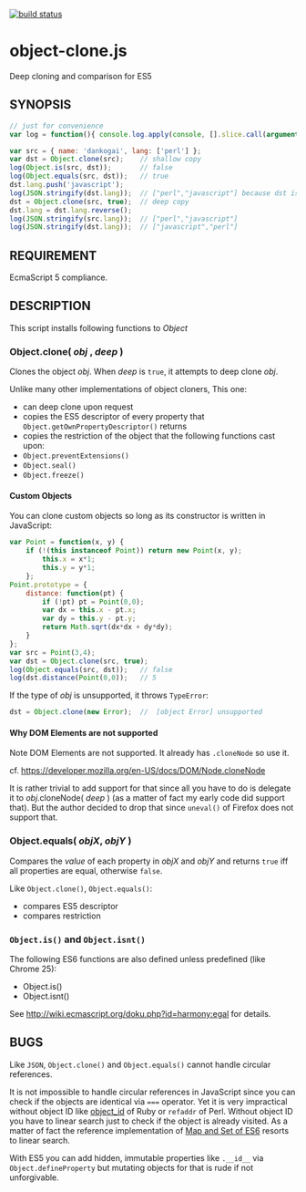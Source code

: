 [![build status](https://secure.travis-ci.org/dankogai/js-object-clone.png)](http://travis-ci.org/dankogai/js-object-clone)

object-clone.js
===============

Deep cloning and comparison for ES5

SYNOPSIS
--------
````javascript
// just for convenience
var log = function(){ console.log.apply(console, [].slice.call(arguments)) };
````
````javascript
var src = { name: 'dankogai', lang: ['perl'] };
var dst = Object.clone(src);    // shallow copy
log(Object.is(src, dst));       // false
log(Object.equals(src, dst));   // true
dst.lang.push('javascript');
log(JSON.stringify(dst.lang));  // ["perl","javascript"] because dst is shallow-copied
dst = Object.clone(src, true);  // deep copy
dst.lang = dst.lang.reverse();
log(JSON.stringify(src.lang));  // ["perl","javascript"]
log(JSON.stringify(dst.lang));  // ["javascript","perl"]
````

REQUIREMENT
-----------

EcmaScript 5 compliance.

DESCRIPTION
-----------

This script installs following functions to *Object*

### Object.clone( _obj_ , _deep_ )

Clones the object _obj_.  When _deep_ is `true`, it attempts to deep clone _obj_.

Unlike many other implementations of object cloners,  This one:

+ can deep clone upon request
+ copies the ES5 descriptor of every property that `Object.getOwnPropertyDescriptor()` returns
+ copies the restriction of the object that the following functions cast upon:
 + `Object.preventExtensions()`
 + `Object.seal()`
 + `Object.freeze()`

#### Custom Objects

You can clone custom objects so long as its constructor is written in JavaScript:

````javascript
var Point = function(x, y) {
    if (!(this instanceof Point)) return new Point(x, y);
        this.x = x*1;
        this.y = y*1;
    };
Point.prototype = {
    distance: function(pt) {
        if (!pt) pt = Point(0,0);
        var dx = this.x - pt.x;
        var dy = this.y - pt.y;
        return Math.sqrt(dx*dx + dy*dy);
    }
};
var src = Point(3,4);
var dst = Object.clone(src, true);
log(Object.equals(src, dst));   // false
log(dst.distance(Point(0,0));   // 5
````

If the type of _obj_ is unsupported, it throws `TypeError`:

````javascript
dst = Object.clone(new Error);  //  [object Error] unsupported
````
#### Why DOM Elements are not supported

Note DOM Elements are not supported.  It already has `.cloneNode` so use it.

cf. https://developer.mozilla.org/en-US/docs/DOM/Node.cloneNode

It is rather trivial to add support for that since all you have to do is delegate it to _obj_.cloneNode( _deep_ ) (as a matter of fact my early code did support that).  But the author decided to drop that since `uneval()` of Firefox does not support that.

### Object.equals( _objX_, _objY_ )

Compares the _value_ of each property in _objX_ and _objY_ and returns `true` iff all properties are equal, otherwise `false`.

Like `Object.clone()`, `Object.equals()`:

+ compares ES5 descriptor
+ compares restriction

### `Object.is()` and `Object.isnt()`

The following ES6 functions are also defined unless predefined (like Chrome 25):

+ Object.is()
+ Object.isnt()

See http://wiki.ecmascript.org/doku.php?id=harmony:egal for details.

BUGS
----

Like `JSON`, `Object.clone()` and `Object.equals()` cannot handle circular references.

It is not impossible to handle circular references in JavaScript since you can check if the objects are identical via `===` operator. Yet it is very impractical without object ID like [object_id] of Ruby or `refaddr` of Perl.  Without object ID you have to linear search just to check if the object is already visited.  As a matter of fact the reference implementation of [Map and Set of ES6] resorts to linear search.

[object_id]:http://ruby-doc.org/core-2.0/Object.html#method-i-object_id
[refaddr]:http://perldoc.perl.org/Scalar/Util.html
[Map and Set of ES6]: http://wiki.ecmascript.org/doku.php?id=harmony:simple_maps_and_sets

With ES5 you can add hidden, immutable properties like `.__id__` via `Object.defineProperty` but mutating objects for that is rude if not unforgivable.
